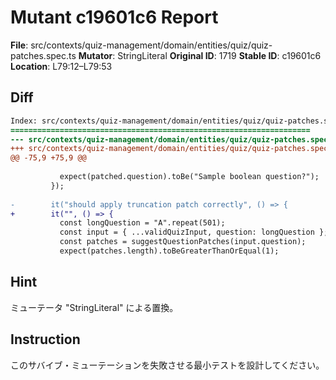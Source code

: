 # Mutant c19601c6 Report

**File**: src/contexts/quiz-management/domain/entities/quiz/quiz-patches.spec.ts
**Mutator**: StringLiteral
**Original ID**: 1719
**Stable ID**: c19601c6
**Location**: L79:12–L79:53

## Diff

```diff
Index: src/contexts/quiz-management/domain/entities/quiz/quiz-patches.spec.ts
===================================================================
--- src/contexts/quiz-management/domain/entities/quiz/quiz-patches.spec.ts	original
+++ src/contexts/quiz-management/domain/entities/quiz/quiz-patches.spec.ts	mutated #1719
@@ -75,9 +75,9 @@
 
           expect(patched.question).toBe("Sample boolean question?");
         });
 
-        it("should apply truncation patch correctly", () => {
+        it("", () => {
           const longQuestion = "A".repeat(501);
           const input = { ...validQuizInput, question: longQuestion };
           const patches = suggestQuestionPatches(input.question);
           expect(patches.length).toBeGreaterThanOrEqual(1);
```

## Hint

ミューテータ "StringLiteral" による置換。

## Instruction

このサバイブ・ミューテーションを失敗させる最小テストを設計してください。
